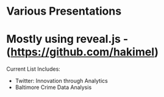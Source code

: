 # Various Presentations
Mostly using reveal.js - (https://github.com/hakimel)
=======================================
Current List Includes:
  - Twitter: Innovation through Analytics
  - Baltimore Crime Data Analysis
